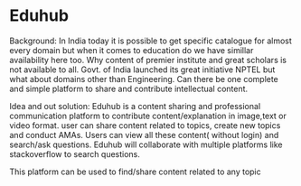 # Eduhub

Background: In India today it is possible to get specific catalogue for almost every domain but when it comes to education do we have simillar availability here too. Why content of premier institute and great scholars is not available to all. Govt. of India launched its great initiative NPTEL but what about domains other than Engineering. Can there be one complete and simple platform to share and contribute intellectual content.

Idea and out solution: Eduhub is a content sharing and professional communication platform to contribute content/explanation in image,text or video format. user can share content related to topics, create new topics and conduct AMAs. Users can view all these content( without login) and search/ask questions. Eduhub will collaborate with multiple platforms like stackoverflow to search questions. 

This platform can be used to find/share content related to any topic 
